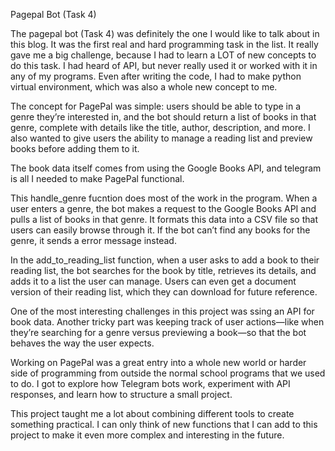Pagepal Bot (Task 4)

The pagepal bot (Task 4) was definitely the one I would like to talk about in this blog. It was the first real and hard programming task in the list. It really gave me a big challenge, because I had to learn a LOT of new concepts to do this task. I had heard of API, but never really used it or worked with it in any of my programs. Even after writing the code, I had to make python virtual environment, which was also a whole new concept to me. 

The concept for PagePal was simple: users should be able to type in a genre they’re interested in, and the bot should return a list of books in that genre, complete with details like the title, author, description, and more. I also wanted to give users the ability to manage a reading list and preview books before adding them to it.

The book data itself comes from using the Google Books API, and telegram is all I needed to make PagePal functional.

This handle_genre fucntion does most of the work in the program. When a user enters a genre, the bot makes a request to the Google Books API and pulls a list of books in that genre. It formats this data into a CSV file so that users can easily browse through it. If the bot can’t find any books for the genre, it sends a error message instead.

In the add_to_reading_list function, when a user asks to add a book to their reading list, the bot searches for the book by title, retrieves its details, and adds it to a list the user can manage. Users can even get a document version of their reading list, which they can download for future reference.

One of the most interesting challenges in this project was ssing an API for book data. Another tricky part was keeping track of user actions—like when they’re searching for a genre versus previewing a book—so that the bot behaves the way the user expects.

Working on PagePal was a great entry into a whole new world or harder side of programming from outside the normal school programs that we used to do. I got to explore how Telegram bots work, experiment with API responses, and learn how to structure a small project.

This project taught me a lot about combining different tools to create something practical. I can only think of new functions that I can add to this project to make it even more complex and interesting in the future.
